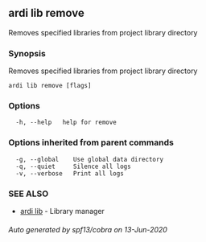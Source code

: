 ## ardi lib remove

Removes specified libraries from project library directory

### Synopsis


Removes specified libraries from project library directory

```
ardi lib remove [flags]
```

### Options

```
  -h, --help   help for remove
```

### Options inherited from parent commands

```
  -g, --global    Use global data directory
  -q, --quiet     Silence all logs
  -v, --verbose   Print all logs
```

### SEE ALSO

* [ardi lib](ardi_lib.md)	 - Library manager

###### Auto generated by spf13/cobra on 13-Jun-2020
